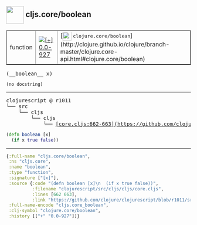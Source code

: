 ## <img width="48px" valign="middle" src="http://i.imgur.com/Hi20huC.png"> cljs.core/boolean

 <table border="1">
<tr>
<td>function</td>
<td><a href="https://github.com/cljsinfo/api-refs/tree/0.0-927"><img valign="middle" alt="[+] 0.0-927" src="https://img.shields.io/badge/+-0.0--927-lightgrey.svg"></a> </td>
<td>
[<img height="24px" valign="middle" src="http://i.imgur.com/1GjPKvB.png"> <samp>clojure.core/boolean</samp>](http://clojure.github.io/clojure/branch-master/clojure.core-api.html#clojure.core/boolean)
</td>
</tr>
</table>

 <samp>
(__boolean__ x)<br>
</samp>

```
(no docstring)
```

---

 <pre>
clojurescript @ r1011
└── src
    └── cljs
        └── cljs
            └── <ins>[core.cljs:662-663](https://github.com/clojure/clojurescript/blob/r1011/src/cljs/cljs/core.cljs#L662-L663)</ins>
</pre>

```clj
(defn boolean [x]
  (if x true false))
```


---

```clj
{:full-name "cljs.core/boolean",
 :ns "cljs.core",
 :name "boolean",
 :type "function",
 :signature ["[x]"],
 :source {:code "(defn boolean [x]\n  (if x true false))",
          :filename "clojurescript/src/cljs/cljs/core.cljs",
          :lines [662 663],
          :link "https://github.com/clojure/clojurescript/blob/r1011/src/cljs/cljs/core.cljs#L662-L663"},
 :full-name-encode "cljs.core_boolean",
 :clj-symbol "clojure.core/boolean",
 :history [["+" "0.0-927"]]}

```
